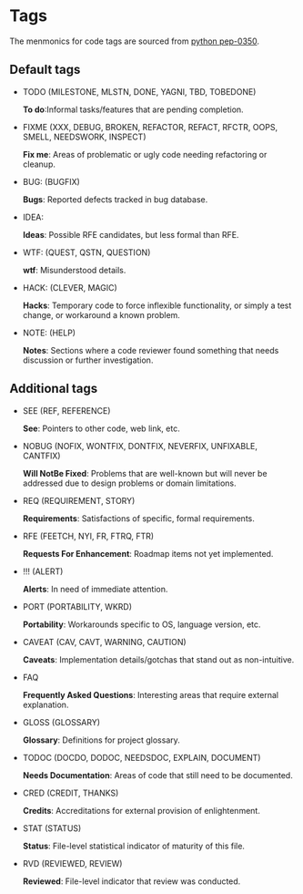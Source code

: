 # Tags

The menmonics for code tags are sourced from [python
pep-0350](https://www.python.org/dev/peps/pep-0350/#mnemonics).

## Default tags

- TODO (MILESTONE, MLSTN, DONE, YAGNI, TBD, TOBEDONE)

  **To do**:Informal tasks/features that are pending completion.

- FIXME (XXX, DEBUG, BROKEN, REFACTOR, REFACT, RFCTR, OOPS, SMELL, NEEDSWORK,
  INSPECT)

  **Fix me**: Areas of problematic or ugly code needing refactoring or cleanup.

- BUG: (BUGFIX)

  **Bugs**: Reported defects tracked in bug database.

- IDEA:

  **Ideas**: Possible RFE candidates, but less formal than RFE.

- WTF: (QUEST, QSTN, QUESTION)

  **wtf**: Misunderstood details.

- HACK: (CLEVER, MAGIC)

  **Hacks**: Temporary code to force inflexible functionality, or simply a test
  change, or workaround a known problem.

- NOTE: (HELP)

  **Notes**: Sections where a code reviewer found something that needs
  discussion or further investigation.

## Additional tags

- SEE (REF, REFERENCE)

  **See**: Pointers to other code, web link, etc.

- NOBUG (NOFIX, WONTFIX, DONTFIX, NEVERFIX, UNFIXABLE, CANTFIX)

  **Will NotBe Fixed**: Problems that are well-known but will never be addressed
  due to design problems or domain limitations.

- REQ (REQUIREMENT, STORY)

  **Requirements**: Satisfactions of specific, formal requirements.

- RFE (FEETCH, NYI, FR, FTRQ, FTR)

  **Requests For Enhancement**: Roadmap items not yet implemented.

- !!! (ALERT)

  **Alerts**: In need of immediate attention.

- PORT (PORTABILITY, WKRD)

  **Portability**: Workarounds specific to OS, language version, etc.

- CAVEAT (CAV, CAVT, WARNING, CAUTION)

  **Caveats**: Implementation details/gotchas that stand out as non-intuitive.

- FAQ

  **Frequently Asked Questions**: Interesting areas that require external
  explanation.

- GLOSS (GLOSSARY)

  **Glossary**: Definitions for project glossary.

- TODOC (DOCDO, DODOC, NEEDSDOC, EXPLAIN, DOCUMENT)

  **Needs Documentation**: Areas of code that still need to be documented.

- CRED (CREDIT, THANKS)

  **Credits**: Accreditations for external provision of enlightenment.

- STAT (STATUS)

  **Status**: File-level statistical indicator of maturity of this file.

- RVD (REVIEWED, REVIEW)

  **Reviewed**: File-level indicator that review was conducted.
